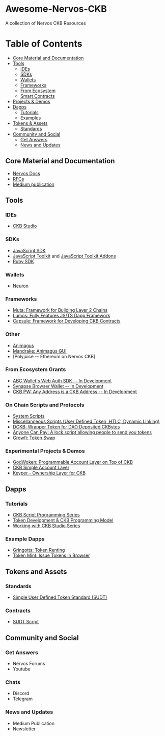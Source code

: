 # Awesome-Nervos-CKB
A collection of Nervos CKB Resources
# Table of Contents

- [Core Material and Documentation](#core-material-and-documentation)
- [Tools](#tools)
  - [IDEs](#ides)
  - [SDKs](#sdks)
  - [Wallets](#wallets)
  - [Frameworks](#frameworks)
  - [From Ecosystem](#from-ecosystem-grants)
  - [Smart Contracts](#on-chain-scripts-and-protocols)
- [Projects & Demos](#experimental-projects-and-demos)
- [Dapps](#dapps)
  - [Tutorials](#tutorials)
  - [Examples](#examples)
- [Tokens & Assets](#tokens-and-assets)
  - [Standards](#token-standards)
- [Community and Social](#community-and-social)
  - [Get Answers](#get-answers)
  - [News and Updates](#news-and-updates)



## Core Material and Documentation
- [Nervos Docs](https://docs.nervos.org/introduction/welcome.html)
- [RFCs](https://github.com/nervosnetwork/rfcs)
- [Medium publication](https://medium.com/nervosnetwork)


## Tools

### IDEs
- [CKB Studio](https://www.obsidians.io/)

### SDKs
- [JavaScript SDK](https://github.com/nervosnetwork/ckb-sdk-js)
- [JavaScript Toolkit](https://github.com/xxuejie/ckb-js-toolkit) and [JavaScript Toolkit Addons](https://github.com/xxuejie/ckb-js-toolkit-contrib)
- [Ruby SDK](https://github.com/nervosnetwork/ckb-sdk-ruby)

### Wallets
- [Neuron](https://github.com/nervosnetwork/neuron)



### Frameworks
- [Muta: Framework for Building Layer 2 Chains](https://github.com/nervosnetwork/muta)
- [Lumos: Fully Features JS/TS Dapp Framework](https://github.com/nervosnetwork/lumos)
- [Capsule: Framework for Developing CKB Contracts](https://github.com/nervosnetwork/capsule)

### Other
- [Animagus](https://github.com/xxuejie/animagus)
- [Mandrake: Animagus GUI](https://github.com/nervosnetwork/mandrake)
- [Polyjuice -- Ethereum on Nervos CKB]


### From Ecosystem Grants
- [ABC Wallet's Web Auth SDK -- In Development](https://talk.nervos.org/t/abc-wallet-another-ckb-sdk-and-ckb-web-auth/4285/2)
- [Synapse Browser Wallet -- In Development](https://talk.nervos.org/t/synapse-browser-wallet-and-keyper-agency/4339/3)
- [CKB PW: Any Address is a CKB Address -- In Development](https://talk.nervos.org/t/lay2-pw-sdk-build-dapps-on-ckb-and-run-them-everywhere/4289/12)

### On Chain Scripts and Protocols
- [System Scripts](https://github.com/nervosnetwork/ckb-system-scripts)
- [Miscellanneous Scripts (User Defined Token, HTLC, Dynamic Linking)](https://github.com/nervosnetwork/ckb-miscellaneous-scripts)
- [DCKB: Wrapper Token for DAO Deposited CKBytes](https://github.com/jjyr/DCKB)
- [Anyone Can Pay: A lock script allowing people to send you tokens](https://github.com/nervosnetwork/ckb-anyone-can-pay)
- [Growfi: Token Swap](https://talk.nervos.org/t/growfi-udt-swap/4382/8)




### Experimental Projects & Demos

- [GodWoken: Programmable Account Layer on Top of CKB](https://github.com/jjyr/godwoken)
- [CKB Simple Account Layer](https://github.com/xxuejie/ckb-simple-account-layer)
- [Keyper - Ownership Layer for CKB](https://github.com/ququzone/keyper)



## Dapps
### Tutorials
- [CKB Script Programming Series](https://xuejie.space/)
- [Token Development & CKB Programming Model](https://www.tannrallard.tech/nft-on-ckb-part-1/)
- [Working with CKB Studio Series](https://medium.com/nervos-ckb-israel)


### Example Dapps
- [Gringotts: Token Renting](https://github.com/ashchan/gringotts)
- [Token Mint: Issue Tokens in Browser](https://github.com/WilfredTA/token_mint)



## Tokens and Assets

### Standards
- [Simple User Defined Token Standard (SUDT)](https://talk.nervos.org/t/rfc-simple-udt-draft-spec/4333/4)

### Contracts
- [SUDT Script](https://github.com/nervosnetwork/ckb-miscellaneous-scripts/blob/master/c/simple_udt.c) 



## Community and Social
### Get Answers
- Nervos Forums
- Youtube

### Chats
- Discord
- Telegram


### News and Updates
- Medium Publication
- Newsletter
